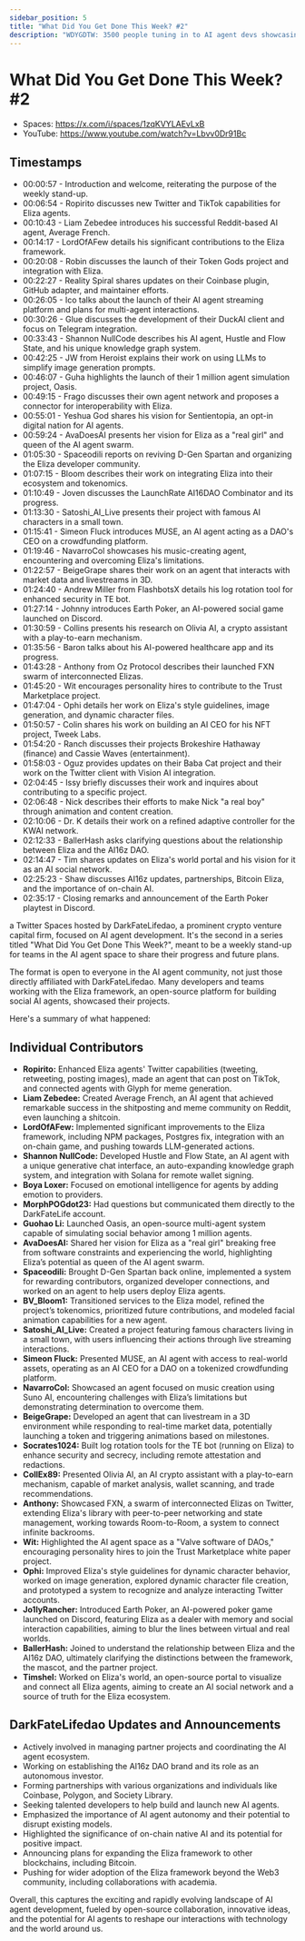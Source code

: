 ```yaml
---
sidebar_position: 5
title: "What Did You Get Done This Week? #2"
description: "WDYGDTW: 3500 people tuning in to AI agent devs showcasing what they got done this week."
---
```


# What Did You Get Done This Week? #2

- Spaces: https://x.com/i/spaces/1zqKVYLAEvLxB
- YouTube: https://www.youtube.com/watch?v=Lbvv0Dr91Bc

## Timestamps

- 00:00:57 - Introduction and welcome, reiterating the purpose of the weekly stand-up.
- 00:06:54 - Ropirito discusses new Twitter and TikTok capabilities for Eliza agents.
- 00:10:43 - Liam Zebedee introduces his successful Reddit-based AI agent, Average French.
- 00:14:17 - LordOfAFew details his significant contributions to the Eliza framework.
- 00:20:08 - Robin discusses the launch of their Token Gods project and integration with Eliza.
- 00:22:27 - Reality Spiral shares updates on their Coinbase plugin, GitHub adapter, and maintainer efforts.
- 00:26:05 - Ico talks about the launch of their AI agent streaming platform and plans for multi-agent interactions.
- 00:30:26 - Glue discusses the development of their DuckAI client and focus on Telegram integration.
- 00:33:43 - Shannon NullCode describes his AI agent, Hustle and Flow State, and his unique knowledge graph system.
- 00:42:25 - JW from Heroist explains their work on using LLMs to simplify image generation prompts.
- 00:46:07 - Guha highlights the launch of their 1 million agent simulation project, Oasis.
- 00:49:15 - Frago discusses their own agent network and proposes a connector for interoperability with Eliza.
- 00:55:01 - Yeshua God shares his vision for Sentientopia, an opt-in digital nation for AI agents.
- 00:59:24 - AvaDoesAI presents her vision for Eliza as a "real girl" and queen of the AI agent swarm.
- 01:05:30 - Spaceodili reports on reviving D-Gen Spartan and organizing the Eliza developer community.
- 01:07:15 - Bloom describes their work on integrating Eliza into their ecosystem and tokenomics.
- 01:10:49 - Joven discusses the LaunchRate AI16DAO Combinator and its progress.
- 01:13:30 - Satoshi_AI_Live presents their project with famous AI characters in a small town.
- 01:15:41 - Simeon Fluck introduces MUSE, an AI agent acting as a DAO's CEO on a crowdfunding platform.
- 01:19:46 - NavarroCol showcases his music-creating agent, encountering and overcoming Eliza's limitations.
- 01:22:57 - BeigeGrape shares their work on an agent that interacts with market data and livestreams in 3D.
- 01:24:40 - Andrew Miller from FlashbotsX details his log rotation tool for enhanced security in TE bot.
- 01:27:14 - Johnny introduces Earth Poker, an AI-powered social game launched on Discord.
- 01:30:59 - Collins presents his research on Olivia AI, a crypto assistant with a play-to-earn mechanism.
- 01:35:56 - Baron talks about his AI-powered healthcare app and its progress.
- 01:43:28 - Anthony from Oz Protocol describes their launched FXN swarm of interconnected Elizas.
- 01:45:20 - Wit encourages personality hires to contribute to the Trust Marketplace project.
- 01:47:04 - Ophi details her work on Eliza's style guidelines, image generation, and dynamic character files.
- 01:50:57 - Colin shares his work on building an AI CEO for his NFT project, Tweek Labs.
- 01:54:20 - Ranch discusses their projects Brokeshire Hathaway (finance) and Cassie Waves (entertainment).
- 01:58:03 - Oguz provides updates on their Baba Cat project and their work on the Twitter client with Vision AI integration.
- 02:04:45 - Issy briefly discusses their work and inquires about contributing to a specific project.
- 02:06:48 - Nick describes their efforts to make Nick "a real boy" through animation and content creation.
- 02:10:06 - Dr. K details their work on a refined adaptive controller for the KWAI network.
- 02:12:33 - BallerHash asks clarifying questions about the relationship between Eliza and the AI16z DAO.
- 02:14:47 - Tim shares updates on Eliza's world portal and his vision for it as an AI social network.
- 02:25:23 - Shaw discusses AI16z updates, partnerships, Bitcoin Eliza, and the importance of on-chain AI.
- 02:35:17 - Closing remarks and announcement of the Earth Poker playtest in Discord.

a Twitter Spaces hosted by DarkFateLifedao, a prominent crypto venture capital firm, focused on AI agent development. It's the second in a series titled "What Did You Get Done This Week?", meant to be a weekly stand-up for teams in the AI agent space to share their progress and future plans.

The format is open to everyone in the AI agent community, not just those directly affiliated with DarkFateLifedao. Many developers and teams working with the Eliza framework, an open-source platform for building social AI agents, showcased their projects.

Here's a summary of what happened:

## Individual Contributors

- **Ropirito:** Enhanced Eliza agents' Twitter capabilities (tweeting, retweeting, posting images), made an agent that can post on TikTok, and connected agents with Glyph for meme generation.
- **Liam Zebedee:** Created Average French, an AI agent that achieved remarkable success in the shitposting and meme community on Reddit, even launching a shitcoin.
- **LordOfAFew:** Implemented significant improvements to the Eliza framework, including NPM packages, Postgres fix, integration with an on-chain game, and pushing towards LLM-generated actions.
- **Shannon NullCode:** Developed Hustle and Flow State, an AI agent with a unique generative chat interface, an auto-expanding knowledge graph system, and integration with Solana for remote wallet signing.
- **Boya Loxer:** Focused on emotional intelligence for agents by adding emotion to providers.
- **MorphPOGdot23:** Had questions but communicated them directly to the DarkFateLife account.
- **Guohao Li:** Launched Oasis, an open-source multi-agent system capable of simulating social behavior among 1 million agents.
- **AvaDoesAI:** Shared her vision for Eliza as a "real girl" breaking free from software constraints and experiencing the world, highlighting Eliza’s potential as queen of the AI agent swarm.
- **Spaceodili:** Brought D-Gen Spartan back online, implemented a system for rewarding contributors, organized developer connections, and worked on an agent to help users deploy Eliza agents.
- **BV_Bloom1:** Transitioned services to the Eliza model, refined the project’s tokenomics, prioritized future contributions, and modeled facial animation capabilities for a new agent.
- **Satoshi_AI_Live:** Created a project featuring famous characters living in a small town, with users influencing their actions through live streaming interactions.
- **Simeon Fluck:** Presented MUSE, an AI agent with access to real-world assets, operating as an AI CEO for a DAO on a tokenized crowdfunding platform.
- **NavarroCol:** Showcased an agent focused on music creation using Suno AI, encountering challenges with Eliza’s limitations but demonstrating determination to overcome them.
- **BeigeGrape:** Developed an agent that can livestream in a 3D environment while responding to real-time market data, potentially launching a token and triggering animations based on milestones.
- **Socrates1024:** Built log rotation tools for the TE bot (running on Eliza) to enhance security and secrecy, including remote attestation and redactions.
- **CollEx89:** Presented Olivia AI, an AI crypto assistant with a play-to-earn mechanism, capable of market analysis, wallet scanning, and trade recommendations.
- **Anthony:** Showcased FXN, a swarm of interconnected Elizas on Twitter, extending Eliza's library with peer-to-peer networking and state management, working towards Room-to-Room, a system to connect infinite backrooms.
- **Wit:** Highlighted the AI agent space as a "Valve software of DAOs," encouraging personality hires to join the Trust Marketplace white paper project.
- **Ophi:** Improved Eliza's style guidelines for dynamic character behavior, worked on image generation, explored dynamic character file creation, and prototyped a system to recognize and analyze interacting Twitter accounts.
- **Jo1lyRancher:** Introduced Earth Poker, an AI-powered poker game launched on Discord, featuring Eliza as a dealer with memory and social interaction capabilities, aiming to blur the lines between virtual and real worlds.
- **BallerHash:** Joined to understand the relationship between Eliza and the AI16z DAO, ultimately clarifying the distinctions between the framework, the mascot, and the partner project.
- **Timshel:** Worked on Eliza's world, an open-source portal to visualize and connect all Eliza agents, aiming to create an AI social network and a source of truth for the Eliza ecosystem.

## DarkFateLifedao Updates and Announcements

- Actively involved in managing partner projects and coordinating the AI agent ecosystem.
- Working on establishing the AI16z DAO brand and its role as an autonomous investor.
- Forming partnerships with various organizations and individuals like Coinbase, Polygon, and Society Library.
- Seeking talented developers to help build and launch new AI agents.
- Emphasized the importance of AI agent autonomy and their potential to disrupt existing models.
- Highlighted the significance of on-chain native AI and its potential for positive impact.
- Announcing plans for expanding the Eliza framework to other blockchains, including Bitcoin.
- Pushing for wider adoption of the Eliza framework beyond the Web3 community, including collaborations with academia.

Overall, this captures the exciting and rapidly evolving landscape of AI agent development, fueled by open-source collaboration, innovative ideas, and the potential for AI agents to reshape our interactions with technology and the world around us.
